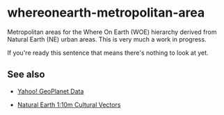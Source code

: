 whereonearth-metropolitan-area
==

Metropolitan areas for the Where On Earth (WOE) hierarchy derived from Natural
Earth (NE) urban areas. This is very much a work in progress.

If you're ready this sentence that means there's nothing to look at yet.


See also
--

* [Yahoo! GeoPlanet Data](http://developer.yahoo.com/geo/geoplanet/data/)

* [Natural Earth 1:10m Cultural Vectors](http://www.naturalearthdata.com/downloads/10m-cultural-vectors/)
